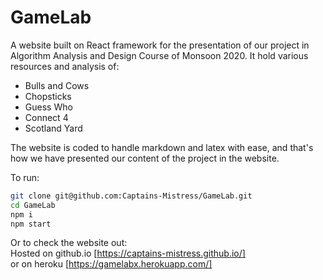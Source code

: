# GameLab

A website built on React framework for the presentation of our project in Algorithm Analysis and Design Course of Monsoon 2020. It hold various resources and analysis of:    
- Bulls and Cows
- Chopsticks
- Guess Who
- Connect 4
- Scotland Yard

The website is coded to handle markdown and latex with ease, and that's how we have presented our content of the project in the website.

To run:
```bash
git clone git@github.com:Captains-Mistress/GameLab.git
cd GameLab
npm i
npm start
```

Or to check the website out:  
Hosted on github.io [https://captains-mistress.github.io/]  
or on heroku [https://gamelabx.herokuapp.com/]
